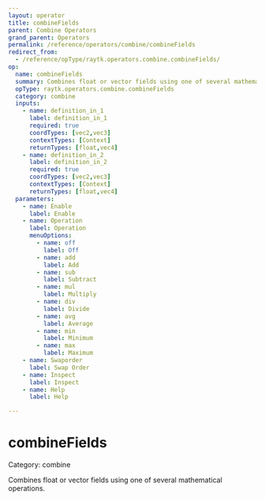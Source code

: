 ```yaml
---
layout: operator
title: combineFields
parent: Combine Operators
grand_parent: Operators
permalink: /reference/operators/combine/combineFields
redirect_from:
  - /reference/opType/raytk.operators.combine.combineFields/
op:
  name: combineFields
  summary: Combines float or vector fields using one of several mathematical operations.
  opType: raytk.operators.combine.combineFields
  category: combine
  inputs:
    - name: definition_in_1
      label: definition_in_1
      required: true
      coordTypes: [vec2,vec3]
      contextTypes: [Context]
      returnTypes: [float,vec4]
    - name: definition_in_2
      label: definition_in_2
      required: true
      coordTypes: [vec2,vec3]
      contextTypes: [Context]
      returnTypes: [float,vec4]
  parameters:
    - name: Enable
      label: Enable
    - name: Operation
      label: Operation
      menuOptions:
        - name: off
          label: Off
        - name: add
          label: Add
        - name: sub
          label: Subtract
        - name: mul
          label: Multiply
        - name: div
          label: Divide
        - name: avg
          label: Average
        - name: min
          label: Minimum
        - name: max
          label: Maximum
    - name: Swaporder
      label: Swap Order
    - name: Inspect
      label: Inspect
    - name: Help
      label: Help

---
```


# combineFields

Category: combine



Combines float or vector fields using one of several mathematical operations.